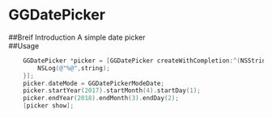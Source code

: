 # GGDatePicker
##Breif Introduction
A simple date picker<br>
##Usage
```objective-c
	GGDatePicker *picker = [GGDatePicker createWithCompletion:^(NSString *string){
        NSLog(@"%@",string);
    }];
    picker.dateMode = GGDatePickerModeDate;
    picker.startYear(2017).startMonth(4).startDay(1);
    picker.endYear(2018).endMonth(3).endDay(2);
    [picker show];
```
